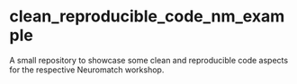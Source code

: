 # clean_reproducible_code_nm_example
A small repository to showcase some clean and reproducible code aspects for the respective Neuromatch workshop.
